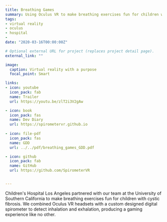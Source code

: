 ```yaml
---
title: Breathing Games
summary: Using Oculus VR to make breathing exercises fun for children with cystic fibrosis.
tags:
- virtual reality
- oculus
- hospital
- 
date: "2020-03-16T00:00:00Z"

# Optional external URL for project (replaces project detail page).
external_link: ""

image:
  caption: Virtual reality with a purpose
  focal_point: Smart

links:
- icon: youtube
  icon_pack: fab
  name: Trailer
  url: https://youtu.be/zlT2i3V2gAw

- icon: book
  icon_pack: fas
  name: Dev Diary
  url: https://spirometervr.github.io
  
- icon: file-pdf
  icon_pack: fas
  name: GDD
  url: ../../pdf/breathing_games_GDD.pdf

- icon: github
  icon_pack: fab
  name: GitHub
  url: https://github.com/SpirometerVR


---
```


Children's Hospital Los Angeles partnered with our team at the University of Southern California to make breathing exercises fun for children with cystic fibrosis. We combined Oculus VR headsets with a custom designed digital spirometer to detect inhalation and exhalation, producing a gaming experience like no other.
